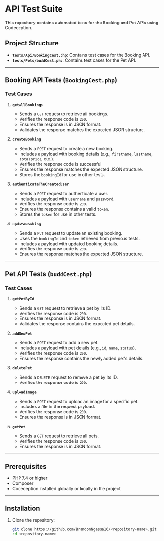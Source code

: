 # API Test Suite

This repository contains automated tests for the Booking and Pet APIs using Codeception.

## Project Structure

- **`tests/Api/BookingCest.php`**: Contains test cases for the Booking API.
- **`tests/Pets/buddCest.php`**: Contains test cases for the Pet API.

---

## Booking API Tests (`BookingCest.php`)

### Test Cases

1. **`getAllBookings`**
   - Sends a `GET` request to retrieve all bookings.
   - Verifies the response code is `200`.
   - Ensures the response is in JSON format.
   - Validates the response matches the expected JSON structure.

2. **`createBooking`**
   - Sends a `POST` request to create a new booking.
   - Includes a payload with booking details (e.g., `firstname`, `lastname`, `totalprice`, etc.).
   - Verifies the response code is successful.
   - Ensures the response matches the expected JSON structure.
   - Stores the `bookingId` for use in other tests.

3. **`authenticateTheCreatedUser`**
   - Sends a `POST` request to authenticate a user.
   - Includes a payload with `username` and `password`.
   - Verifies the response code is `200`.
   - Ensures the response contains a valid `token`.
   - Stores the `token` for use in other tests.

4. **`updateBooking`**
   - Sends a `PUT` request to update an existing booking.
   - Uses the `bookingId` and `token` retrieved from previous tests.
   - Includes a payload with updated booking details.
   - Verifies the response code is `200`.
   - Ensures the response matches the expected JSON structure.

---

## Pet API Tests (`buddCest.php`)

### Test Cases

1. **`getPetById`**
   - Sends a `GET` request to retrieve a pet by its ID.
   - Verifies the response code is `200`.
   - Ensures the response is in JSON format.
   - Validates the response contains the expected pet details.

2. **`addNewPet`**
   - Sends a `POST` request to add a new pet.
   - Includes a payload with pet details (e.g., `id`, `name`, `status`).
   - Verifies the response code is `200`.
   - Ensures the response contains the newly added pet's details.

3. **`deletePet`**
   - Sends a `DELETE` request to remove a pet by its ID.
   - Verifies the response code is `200`.

4. **`uploadImage`**
   - Sends a `POST` request to upload an image for a specific pet.
   - Includes a file in the request payload.
   - Verifies the response code is `200`.
   - Ensures the response is in JSON format.

5. **`getPet`**
   - Sends a `GET` request to retrieve all pets.
   - Verifies the response code is `200`.
   - Ensures the response is in JSON format.

---

## Prerequisites

- PHP 7.4 or higher
- Composer
- Codeception installed globally or locally in the project

---

## Installation

1. Clone the repository:
   ```bash
   git clone https://github.com/BrandonNgassa16/<repository-name>.git
   cd <repository-name>
